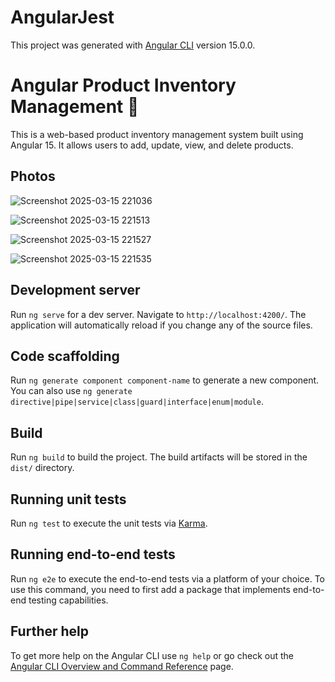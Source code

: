 # AngularJest

This project was generated with [Angular CLI](https://github.com/angular/angular-cli) version 15.0.0.
# Angular Product Inventory Management 🚀
This is a web-based product inventory management system built using Angular 15. It allows users to add, update, view, and delete products.

## Photos
![Screenshot 2025-03-15 221036](https://github.com/user-attachments/assets/b57ca783-8624-4450-b2ad-e61204b0c0c6)

![Screenshot 2025-03-15 221513](https://github.com/user-attachments/assets/709f4ccd-cfe4-4221-9dac-d852d8c2ea59)

![Screenshot 2025-03-15 221527](https://github.com/user-attachments/assets/4523ab81-7517-463a-8036-49d0607d89bc)


![Screenshot 2025-03-15 221535](https://github.com/user-attachments/assets/b5b87d03-9daa-49b6-bb69-8520718da400)
  

## Development server

Run `ng serve` for a dev server. Navigate to `http://localhost:4200/`. The application will automatically reload if you change any of the source files.

## Code scaffolding

Run `ng generate component component-name` to generate a new component. You can also use `ng generate directive|pipe|service|class|guard|interface|enum|module`.

## Build

Run `ng build` to build the project. The build artifacts will be stored in the `dist/` directory.

## Running unit tests

Run `ng test` to execute the unit tests via [Karma](https://karma-runner.github.io).

## Running end-to-end tests

Run `ng e2e` to execute the end-to-end tests via a platform of your choice. To use this command, you need to first add a package that implements end-to-end testing capabilities.

## Further help

To get more help on the Angular CLI use `ng help` or go check out the [Angular CLI Overview and Command Reference](https://angular.io/cli) page.
